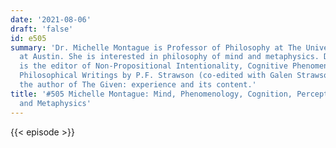 ```yaml
---
date: '2021-08-06'
draft: 'false'
id: e505
summary: 'Dr. Michelle Montague is Professor of Philosophy at The University of Texas
  at Austin. She is interested in philosophy of mind and metaphysics. Dr. Montague
  is the editor of Non-Propositional Intentionality, Cognitive Phenomenology, and
  Philosophical Writings by P.F. Strawson (co-edited with Galen Strawson). She is
  the author of The Given: experience and its content.'
title: '#505 Michelle Montague: Mind, Phenomenology, Cognition, Perception, Consciousness,
  and Metaphysics'
---
```

{{< episode >}}
